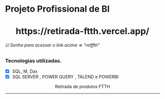 # Projeto Profissional de BI
<h1 align="center">
https://retirada-ftth.vercel.app/
<h6> ☑ Senha para acessar o link acima => "retffth"</h6>
</h1>

### Tecnologias utilizadas.
- [x] SQL, M, Dax
- [x] SQL SERVER , POWER QUERY , TALEND e POWERBI

<p align="center">Retirada de produtos FTTH</p>

<div align="center">
  
</div>
<hr />